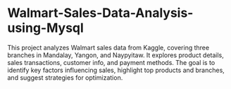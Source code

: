 # Walmart-Sales-Data-Analysis-using-Mysql
This project analyzes Walmart sales data from Kaggle, covering three branches in Mandalay, Yangon, and Naypyitaw. It explores product details, sales transactions, customer info, and payment methods. The goal is to identify key factors influencing sales, highlight top products and branches, and suggest strategies for optimization.
